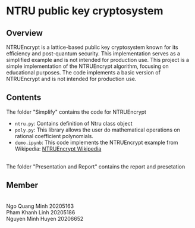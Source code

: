 # NTRU public key cryptosystem

## Overview

NTRUEncrypt is a lattice-based public key cryptosystem known for its efficiency and post-quantum security. This implementation serves as a simplified example and is not intended for production use.
This project is a simple implementation of the NTRUEncrypt algorithm, focusing on educational purposes. The code implements a basic version of NTRUEncrypt and is not intended for production use.

## Contents
The folder "Simplify" contains the code for NTRUEncrypt
- `ntru.py`: Contains definition of Ntru class object
- `poly.py`: This library allows the user do mathematical operations on rational coefficient polynomials.
- `demo.ipynb`: This code implements the NTRUEncrypt example from Wikipedia: [NTRUEncrypt Wikipedia](https://en.wikipedia.org/wiki/NTRUEncrypt)
<br>
The folder "Presentation and Report" contains the report and presetation

## Member
<br> Ngo Quang Minh 20205163
<br> Pham Khanh Linh 20205186
<br> Nguyen Minh Huyen 20206652
